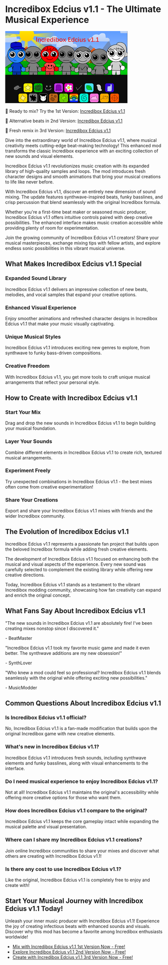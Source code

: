 # Incredibox Edcius v1.1 - The Ultimate Musical Experience

![Incredibox Edcius v1.1](https://raw.githubusercontent.com/sprunkiscrunkly/incredibox-edcius-v1-1/refs/heads/main/incredibox-edcius-v1-1.png "Incredibox Edcius v1.1")

🎵 Ready to mix? Try the 1st Version: [Incredibox Edcius v1.1](https://sprunksters.com/incredibox-edcius-v1-1/ "Incredibox Edcius v1.1")

🎵 Alternative beats in 2nd Version: [Incredibox Edcius v1.1](https://sprunkiscrunkly.com/incredibox-edcius-v1-1/ "Incredibox Edcius v1.1")

🎵 Fresh remix in 3rd Version: [Incredibox Edcius v1.1](https://sprunkipyramixed.com/incredibox-edcius-v1-1/ "Incredibox Edcius v1.1")

Dive into the extraordinary world of Incredibox Edcius v1.1, where musical creativity meets cutting-edge beat-making technology! This enhanced mod transforms the classic Incredibox experience with an exciting collection of new sounds and visual elements.

Incredibox Edcius v1.1 revolutionizes music creation with its expanded library of high-quality samples and loops. The mod introduces fresh character designs and smooth animations that bring your musical creations to life like never before.

With Incredibox Edcius v1.1, discover an entirely new dimension of sound mixing. The update features synthwave-inspired beats, funky basslines, and crisp percussion that blend seamlessly with the original Incredibox formula.

Whether you're a first-time beat maker or seasoned music producer, Incredibox Edcius v1.1 offers intuitive controls paired with deep creative possibilities. The enhanced interface makes music creation accessible while providing plenty of room for experimentation.

Join the growing community of Incredibox Edcius v1.1 creators! Share your musical masterpieces, exchange mixing tips with fellow artists, and explore endless sonic possibilities in this vibrant musical universe.

## What Makes Incredibox Edcius v1.1 Special

### Expanded Sound Library

Incredibox Edcius v1.1 delivers an impressive collection of new beats, melodies, and vocal samples that expand your creative options.

### Enhanced Visual Experience

Enjoy smoother animations and refreshed character designs in Incredibox Edcius v1.1 that make your music visually captivating.

### Unique Musical Styles

Incredibox Edcius v1.1 introduces exciting new genres to explore, from synthwave to funky bass-driven compositions.

### Creative Freedom

With Incredibox Edcius v1.1, you get more tools to craft unique musical arrangements that reflect your personal style.

## How to Create with Incredibox Edcius v1.1

### Start Your Mix

Drag and drop the new sounds in Incredibox Edcius v1.1 to begin building your musical foundation.

### Layer Your Sounds

Combine different elements in Incredibox Edcius v1.1 to create rich, textured musical arrangements.

### Experiment Freely

Try unexpected combinations in Incredibox Edcius v1.1 - the best mixes often come from creative experimentation!

### Share Your Creations

Export and share your Incredibox Edcius v1.1 mixes with friends and the wider Incredibox community.

## The Evolution of Incredibox Edcius v1.1

Incredibox Edcius v1.1 represents a passionate fan project that builds upon the beloved Incredibox formula while adding fresh creative elements.

The development of Incredibox Edcius v1.1 focused on enhancing both the musical and visual aspects of the experience. Every new sound was carefully selected to complement the existing library while offering new creative directions.

Today, Incredibox Edcius v1.1 stands as a testament to the vibrant Incredibox modding community, showcasing how fan creativity can expand and enrich the original concept.

## What Fans Say About Incredibox Edcius v1.1

"The new sounds in Incredibox Edcius v1.1 are absolutely fire! I've been creating mixes nonstop since I discovered it."

\- BeatMaster

"Incredibox Edcius v1.1 took my favorite music game and made it even better. The synthwave additions are my new obsession!"

\- SynthLover

"Who knew a mod could feel so professional? Incredibox Edcius v1.1 blends seamlessly with the original while offering exciting new possibilities."

\- MusicModder

## Common Questions About Incredibox Edcius v1.1

### Is Incredibox Edcius v1.1 official?

No, Incredibox Edcius v1.1 is a fan-made modification that builds upon the original Incredibox game with new creative elements.

### What's new in Incredibox Edcius v1.1?

Incredibox Edcius v1.1 introduces fresh sounds, including synthwave elements and funky basslines, along with visual enhancements to the interface.

### Do I need musical experience to enjoy Incredibox Edcius v1.1?

Not at all! Incredibox Edcius v1.1 maintains the original's accessibility while offering more creative options for those who want them.

### How does Incredibox Edcius v1.1 compare to the original?

Incredibox Edcius v1.1 keeps the core gameplay intact while expanding the musical palette and visual presentation.

### Where can I share my Incredibox Edcius v1.1 creations?

Join online Incredibox communities to share your mixes and discover what others are creating with Incredibox Edcius v1.1!

### Is there any cost to use Incredibox Edcius v1.1?

Like the original, Incredibox Edcius v1.1 is completely free to enjoy and create with!

## Start Your Musical Journey with Incredibox Edcius v1.1 Today!

Unleash your inner music producer with Incredibox Edcius v1.1! Experience the joy of creating infectious beats with enhanced sounds and visuals. Discover why this mod has become a favorite among Incredibox enthusiasts worldwide!

- [Mix with Incredibox Edcius v1.1 1st Version Now - Free!](https://sprunksters.com/incredibox-edcius-v1-1/)
- [Explore Incredibox Edcius v1.1 2nd Version Now - Free!](https://sprunkiscrunkly.com/incredibox-edcius-v1-1/)
- [Create with Incredibox Edcius v1.1 3rd Version Now - Free!](https://sprunkipyramixed.com/incredibox-edcius-v1-1/)
